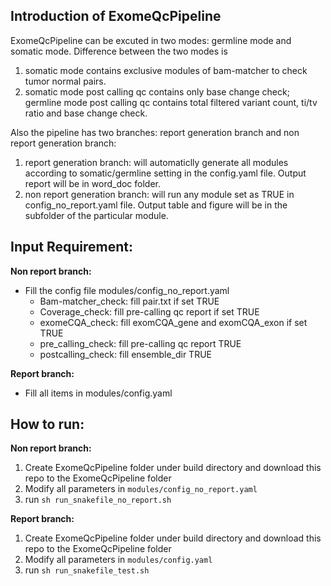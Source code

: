 ## Introduction of ExomeQcPipeline

ExomeQcPipeline can be excuted in two modes: germline mode and somatic mode. Difference between the two modes is 
1. somatic mode contains exclusive modules of bam-matcher to check tumor normal pairs.
2. somatic mode post calling qc contains only base change check; germline mode post calling qc contains total filtered variant count, ti/tv ratio and base change check. 

Also the pipeline has two branches: report generation branch and non report generation branch:
1. report generation branch: will automaticlly generate all modules according to somatic/germline setting in the config.yaml file. Output report will be in word_doc folder.
2. non report generation branch: will run any module set as TRUE in config_no_report.yaml file. Output table and figure will be in the subfolder of the particular module.

## Input Requirement:

__Non report branch:__
- Fill the config file modules/config_no_report.yaml
  - Bam-matcher_check: fill pair.txt if set TRUE
  - Coverage_check: fill pre-calling qc report if set TRUE
  - exomeCQA_check: fill exomCQA_gene and exomCQA_exon if set TRUE
  - pre_calling_check: fill pre-calling qc report TRUE
  - postcalling_check: fill ensemble_dir TRUE

__Report branch:__
- Fill all items in modules/config.yaml

## How to run:

__Non report branch:__
1. Create ExomeQcPipeline folder under build directory and download this repo to the ExomeQcPipeline folder
2. Modify all parameters in `modules/config_no_report.yaml`
3. run `sh run_snakefile_no_report.sh`

__Report branch:__
1. Create ExomeQcPipeline folder under build directory and download this repo to the ExomeQcPipeline folder
2. Modify all parameters in `modules/config.yaml`
3. run `sh run_snakefile_test.sh`



